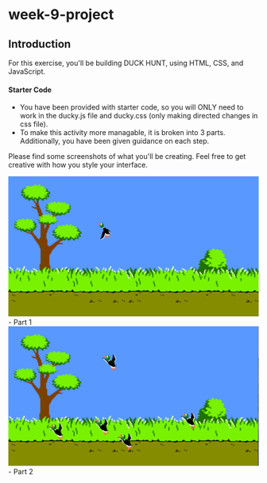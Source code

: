 # week-9-project

## Introduction

For this exercise, you'll be building DUCK HUNT, using HTML, CSS, and JavaScript.


#### Starter Code

- You have been provided with starter code, so you will ONLY need to work in the ducky.js file and ducky.css (only making directed changes in css file).
- To make this activity more managable, it is broken into 3 parts. Additionally, you have been given guidance on each step.

Please find some screenshots of what you'll be creating. Feel free to get creative with how you style your interface.

![Screen-shot](./images/duck-hunt-part-1.png) - Part 1
![Screen-shot](./images/duck-hunt-part-2.png) - Part 2